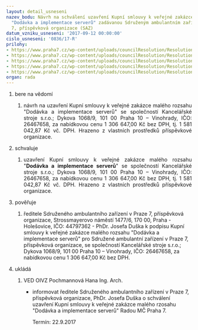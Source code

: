 ```yaml
---
layout: detail_usneseni
nazev_bodu: Návrh na schválení uzavření Kupní smlouvy k veřejné zakázce malého rozsahu
  "Dodávka a implementace serverů" zadávanou Sdruženým ambulantním zařízením Praha
  7, příspěvková organizace (SAZ)
datum_vzniku_usneseni: '2017-09-12 00:00:00'
cislo_usneseni: '0836/17-R'
prilohy:
- https://www.praha7.cz/wp-content/uploads/councilResolution/Resolutions/29625/export/1Duvodovazprava~246836.docx
- https://www.praha7.cz/wp-content/uploads/councilResolution/Resolutions/29625/export/3Vyzvakpodaninabidky~246834.pdf
- https://www.praha7.cz/wp-content/uploads/councilResolution/Resolutions/29625/export/9UdajezregistruplatcuDPH~246828.pdf
- https://www.praha7.cz/wp-content/uploads/councilResolution/Resolutions/29625/export/10VypiszORKancelarskestrojesro~246827.pdf
- https://www.praha7.cz/wp-content/uploads/councilResolution/Resolutions/29625/export/export~295277.pdf
organ: rada
---
```

<ol id="urzList" class="urzList_view"><li id="" class="urzClass1"><span name="1">bere na vědomí</span><ol class="urzOlClass"><li style="text-align: justify;" id="" class="urzClass2"><span><p style="text-align: justify;" data-mce-style="text-align: justify;">návrh na uzavření Kupní smlouvy k veřejné zakázce malého rozsahu "Dodávka a implementace serverů" se společností Kancelářské stroje s.r.o.; Dykova 1068/9, 101 00 Praha 10 – Vinohrady, IČO: 26467658, za nabídkovou cenu 1 306 647,00 Kč bez DPH, tj. 1 581 042,87 Kč vč. DPH. Hrazeno z vlastních prostředků příspěvkové organizace.</p></span></li></ol></li><li id="" class="urzClass1"><span name="24">schvaluje</span><ol class="urzOlClass" id=""><li style="text-align: justify;" id="" class="urzClass2"><span><p style="text-align: justify;" data-mce-style="text-align: justify;">uzavření Kupní smlouvy k veřejné zakázce malého rozsahu "<strong>Dodávka a implementace serverů</strong>" se společností Kancelářské stroje s.r.o.; Dykova 1068/9, 101 00 Praha 10 – Vinohrady, IČO: 26467658, za nabídkovou cenu 1 306 647,00 Kč bez DPH, tj. 1 581 042,87 Kč vč. DPH. Hrazeno z vlastních prostředků příspěvkové organizace.<br></p></span></li></ol></li><li class="urzClass1" id=""><span name="16">pověřuje</span><ol class="urzOlClass decimal "><li class="urzClass2" id="" style="text-align: left;"><span><p>ředitele Sdruženého ambulantního zařízení v Praze 7, příspěvková organizace, Strossmayerovo náměstí 1477/6, 170 00, Praha - Holešovice, IČO: 44797362 - PhDr. Josefa Duška k podpisu Kupní smlouvy k veřejné zakázce malého rozsahu "Dodávka a implementace serverů" pro Sdružené ambulantní zařízení v Praze 7, příspěvková organizace, se společností Kancelářské stroje s.r.o.; Dykova 1068/9, 101 00 Praha 10 – Vinohrady, IČO: 26467658, za nabídkovou cenu 1 306 647,00 Kč bez DPH.</p></span></li></ol></li><li class="urzClass1" id="urzUkoly"><span name="1">ukládá</span><ol class="urzOlClass"><li class="urzClass2"><span><p>VED OIVZ Pochmannová Hana Ing. Arch.</p></span><ul class="urzUlClass"><li class="urzClass3"><span><p>informovat ředitele Sdruženého ambulantního zařízení v Praze 7, příspěvková organizace, PhDr. Josefa Duška o schválení uzavření Kupní smlouvy k veřejné zakázce malého rzosahu "Dodávka a implementace serverů" Radou MČ Praha 7.</p></span><span class="urzUkolTermin">  Termín:&nbsp;22.9.2017</span></li></ul></li></ol></li></ol>